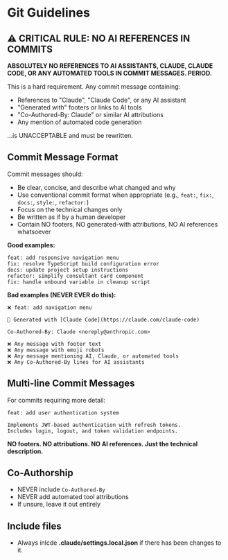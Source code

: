 # Git Guidelines

## ⚠️ CRITICAL RULE: NO AI REFERENCES IN COMMITS

**ABSOLUTELY NO REFERENCES TO AI ASSISTANTS, CLAUDE, CLAUDE CODE, OR ANY AUTOMATED TOOLS IN COMMIT MESSAGES. PERIOD.**

This is a hard requirement. Any commit message containing:
- References to "Claude", "Claude Code", or any AI assistant
- "Generated with" footers or links to AI tools
- "Co-Authored-By: Claude" or similar AI attributions
- Any mention of automated code generation

...is UNACCEPTABLE and must be rewritten.

## Commit Message Format

Commit messages should:
- Be clear, concise, and describe what changed and why
- Use conventional commit format when appropriate (e.g., `feat:`, `fix:`, `docs:`, `style:`, `refactor:`)
- Focus on the technical changes only
- Be written as if by a human developer
- Contain NO footers, NO generated-with attributions, NO AI references whatsoever

**Good examples:**
```
feat: add responsive navigation menu
fix: resolve TypeScript build configuration error
docs: update project setup instructions
refactor: simplify consultant card component
fix: handle unbound variable in cleanup script
```

**Bad examples (NEVER EVER do this):**
```
❌ feat: add navigation menu

🤖 Generated with [Claude Code](https://claude.com/claude-code)

Co-Authored-By: Claude <noreply@anthropic.com>

❌ Any message with footer text
❌ Any message with emoji robots
❌ Any message mentioning AI, Claude, or automated tools
❌ Any Co-Authored-By lines for AI assistants
```

## Multi-line Commit Messages

For commits requiring more detail:
```
feat: add user authentication system

Implements JWT-based authentication with refresh tokens.
Includes login, logout, and token validation endpoints.
```

**NO footers. NO attributions. NO AI references. Just the technical description.**

## Co-Authorship

- NEVER include `Co-Authored-By`
- NEVER add automated tool attributions
- If unsure, leave it out entirely

## Include files
- Always inlcde **.claude/settings.local.json** if there has been changes to it.